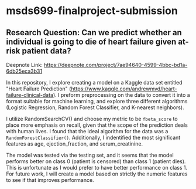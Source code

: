 # msds699-finalproject-submission

## Research Question: Can we predict whether an individual is going to die of heart failure given at-risk patient data?

Deepnote Link: https://deepnote.com/project/7ae94640-4599-4bbc-bd1a-6db25eca3b31

In this repository, I explore creating a model on a Kaggle data set entitled "Heart Failure Prediction" (https://www.kaggle.com/andrewmvd/heart-failure-clinical-data). I preform preprocessing on the data to convert it into a format suitable for machine learning, and explore three different algorithms (Logistic Regression, Random Forest Classifier, and K-nearest neighbors). 

I utilize RandomSearchCV() and choose my metric to be `fbeta_score` to place more emphasis on recall, given that the scope of the prediction deals with human lives. I found that the ideal algorithm for the data was a `RandomForestClassifier()`. Additionally, I indentified the most significant features as age, ejection_fraction, and serum_creatinine. 

The model was tested via the testing set, and it seems that the model performs better on class 0 (patient is censored) than class 1 (patient dies). This is unfortunate as I would prefer to have better performance on class 1. For future work, I will create a model based on strictly the numeric features to see if that improves performance.